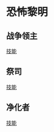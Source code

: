 # 恐怖黎明

## 战争领主

[技能](https://www.grimtools.com/calc/8NKqYjpV)

## 祭司

[技能](https://www.grimtools.com/calc/p25kBvoZ)

## 净化者

[技能](https://www.grimtools.com/calc/4Vxp0EbV)
